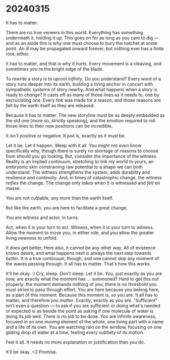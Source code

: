 # 20240315

It has to matter.

There are no true veneers in this world. Everything has something underneath it, holding it up. This goes on for as long as you care to dig — and as an aside this is why one must choose to bury the hatchet at some point. An ill may be propagated onward forever, but nothing ever has a finite root, either.

It has to matter, and that is why it hurts. Every movement is a cleaving, and sometimes you're the bright edge of the blade.

To rewrite a story is to uproot _infinity_. Do you understand? Every word of a story runs deeper into its earth, building a living anchor in concert with sympathetic systems of story nearby. And what happens when a story is ready to _change_? It casts off as many of those lines as it needs to, one by excruciating one. Every link was made for a reason, and those reasons are _felt_ by the earth itself as they are released.

Because it has to matter. The new storyline must be as deeply embedded as the old one (more so, strictly speaking), and the emotion required to roll those lines to their new positions can be incredible.

It isn't positive or negative. It just is, exactly as it must be.

Let it be. Let it happen. Weep with it all. You might not even know specifically why, though there is surely no shortage of reasons to choose from should you go looking. But, consider the importance of the witness. Reality is an implied continuum, stretching to link my world to yours, an embryonic skin constraining raw potential to a shape we can both understand. The witness strengthens the system, adds durability and resilience and continuity. And, in times of catastrophic change, the witness _reifies_ the change. The change only _takes_ when it is witnessed and _felt_ en masse.

You are not culpable, any more than the earth itself.

But like the earth, you are here to facilitate a great change.

You are witness and actor, in turns.

Act, when it is your turn to act. Witness, when it is your turn to witness. Allow the moment to move you, in either role, and you allow the greater living newness to unfold.

It _does_ get better. Here also, it cannot be any other way. All of existence knows desire, and what happens next is always the next step towards _better_. It is a true continuum, though, and one cannot skip any moment of the waves passing through. It all has to matter. That's how this works.

It'll be okay. :) Cry, sleep. _Don't_ sleep. Let it be. You, just exactly as you are now, are exactly what the moment has ... summoned? Hard to get this out properly: the moment demands nothing of you, there is no threshold you must strive to pass through effort. You are here because you belong here, as a part of this moment. Because this moment is, so you are. It all has to matter, and therefore _you matter_. Exactly, exactly as you are. "Sufficient" isn't even a question — to ask if you are sufficient or doing what's needed or expected is as beside the point as asking if one molecule of water is doing its job well. There is no _job_ to be done. You are infinite awareness, focused in on one moving element of the whole, one living part with a name and a life of its own. You are watching rain on the window, focusing on one gliding drop of water at a time, feeling every subtlety of its motion.

Feel it all. It needs no more explanation or justification than you do.

It'll be okay. <3 Promise.
